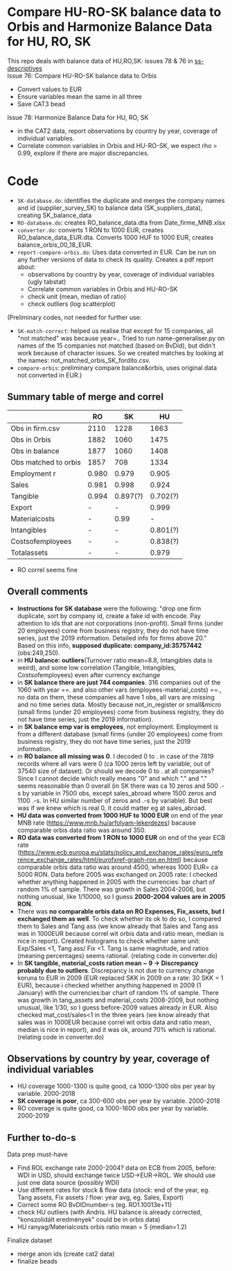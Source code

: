 # Compare HU-RO-SK balance data to Orbis and Harmonize Balance Data for HU, RO, SK
This repo deals with balance data of HU,RO,SK: issues 78 & 76 in [ss-descriptives](https://github.com/ceumicrodata/ss-descriptives/issues)<br/>
Issue 76: Compare HU-RO-SK balance data to Orbis<br/>
- Convert values to EUR
- Ensure variables mean the same in all three
- Save CAT3 bead

Issue 78: Harmonize Balance Data for HU, RO, SK<br/>
- in the CAT2 data, report observations by country by year, coverage of individual variables.
- Correlate common variables in Orbis and HU-RO-SK, we expect rho > 0.99, explore if there are major discrepancies.

# Code
- `SK-database.do`: identifies the duplicate and merges the company names and id (supplier_survey_SK) to balance data (SK_suppliers_data), creating SK_balance_data
- `RO-database.do`: creates RO_balance_data.dta from Date_firme_MNB.xlsx
- `converter.do`: converts 1 RON to 1000 EUR, creates RO_balance_data_EUR.dta. Converts 1000 HUF to 1000 EUR, creates balance_orbis_00_18_EUR.
- `report-compare-orbis.do`: Uses data converted in EUR. Can be run on any further versions of data to check its quality. Creates a pdf report about:
  - observations by country by year, coverage of individual variables (ugly tabstat)
  - Correlate common variables in Orbis and HU-RO-SK
  - check unit (mean, median of ratio)
  - check outliers (log scatterplot)

(Preliminary codes, not needed for further use:
- `SK-match-correct`: helped us realise that except for 15 companies, all "not matched" was because year=.. Tried to run name-generaliser.py on names of the 15 companies not matched (based on BvDid), but didn't work because of character issues. So we created matches by looking at the names: not_matched_orbis_SK_fordito.csv.
- `compare-orbis`: preliminary compare balance&orbis, uses original data not converted in EUR.)

## Summary table of merge and correl

|  | RO | SK | HU |
| -- | -- | -- | -- |
|Obs in firm.csv | 2110 |  1228 | 1663 |
|Obs in Orbis | 1882 | 1060 | 1475 |
|Obs in balance | 1877  | 1060 | 1408 |
|Obs matched to orbis | 1857 |  708 | 1334 |
|Employment r | 0.980 | 0.979 | 0.905 |
|Sales | 0.981 | 0.998 | 0.924 |
|Tangible | 0.994 | 0.897(?) | 0.702(?) |
|Export | - | - | 0.999 |
|Materialcosts | - | 0.99 | - |
|Intangibles | - | - | 0.801(?) |
|Costsofemployees | - | - | 0.838(?) |
|Totalassets | - | - | 0.979 |

- RO correl seems fine

## Overall comments
- **Instructions for SK database** were the following: "drop one firm duplicate, sort by company id, create a fake id with encode. Pay attention to ids that are not corporations (non-profit). Small firms (under 20 employees) come from business registry, they do not have time series, just the 2019 information. Detailed info for firms above 20." Based on this info, **supposed duplicate: company_id:35757442** (obs:249,250).
- in **HU balance: outliers**(Turnover ratio mean=8.8, Intangibles data is weird), and some low correlation (Tangible, Intangibles, Costsofemployees) even after currency exchange
- in **SK balance there are just 744 companies**. 316 companies out of the 1060 with year ==. and also other vars (employees-material_costs) ==., no data on them, these companies all have 1 obs, all vars are missing and no time series data. Mostly because not_in_register or small&micro (small firms (under 20 employees) come from business registry, they do not have time series, just the 2019 information).
- in **SK balance emp var is employees**, not employment. Employment is from a different database (small firms (under 20 employees) come from business registry, they do not have time series, just the 2019 information.
- in **RO balance all missing was 0**. I decoded 0 to . in case of the 7819 records where all vars were 0 (ca 1000 zeros left by variable, out of 37540 size of dataset). Or should we decode 0 to . at all companies? Since I cannot decide which really means "0" and which "." and "." seems reasonable than 0 overall (in SK there was ca 10 zeros and 500 .-s by variable in 7500 obs, except sales_abroad where 1500 zeros and 1100 .-s. In HU similar number of zeros and .-s by variable). But best was if we knew which is real 0, it could matter eg at sales_abroad.
- **HU data was converted from 1000 HUF to 1000 EUR** on end of the year MNB rate (https://www.mnb.hu/arfolyam-lekerdezes) bacause comparable orbis data ratio was around 350.
- **RO data was converted from 1 RON to 1000 EUR** on end of the year ECB rate (https://www.ecb.europa.eu/stats/policy_and_exchange_rates/euro_reference_exchange_rates/html/eurofxref-graph-ron.en.html) because comparable orbis data ratio was around 4500, whereas 1000 EUR= ca 5000 RON. Data before 2005 was exchanged on 2005 rate: I checked whether anything happened in 2005 with the currencies: bar chart of random 1% of sample. There was growth in Sales 2004-2006, but nothing unusual, like 1/10000, so I guess **2000-2004 values are in 2005 RON**.
- There was **no comparable orbis data on RO Expenses, Fix_assets, but I exchanged them as well**. To check whether its ok to do so, I compared them to Sales and Tang ass (we know already that Sales and Tang ass was in 1000EUR because correl wit orbis data and ratio mean, median is nice in report). Created histograms to check whether same unit: Exp/Sales <1, Tang ass/ Fix <1. Tang is same magnitude, and ratios (meaning percentages) seems rational. (relating code in converter.do)
- In **SK tangible, material_costs ration mean ~ 9 -> Discrepancy probably due to outliers**. Discrepancy is not due to currency change koruna to EUR in 2009 (EUR replaced SKK in 2009 on a rate: 30 SKK = 1 EUR), because i checked whether anything happened in 2009 (1 January) with the currencies:bar chart of random 1% of sample. There was growth in tang_assets and material_costs 2008-2009, but nothing unusual, like 1/30, so I guess before-2009 values already in EUR. Also checked mat_cost/sales<1 in the three years (we know already that sales was in 1000EUR because correl wit orbis data and ratio mean, median is nice in report), and it was ok, around 70% which is rational. (relating code in converter.do)

## Observations by country by year, coverage of individual variables
- HU coverage 1000-1300 is quite good, ca 1000-1300 obs per year by variable. 2000-2018
- **SK coverage is poor**, ca 300-600 obs per year by variable. 2000-2018
- RO coverage is quite good, ca 1000-1600 obs per year by variable. 2000-2019

## Further to-do-s
Data prep must-have<br />
- Find ROL exchange rate 2000-2004? data on ECB from 2005, before: WDI in USD, should exchange twice USD->EUR->ROL. We should use just one data source (possibly WDI)<br />
- Use different rates for stock & flow data (stock: end of the year, eg. Tang assets, Fix assets / flow: year avg, eg. Sales, Export)<br />
- Correct some RO BvDIDnumber-s (eg. RO1.10013e+11)<br />
- check HU outliers (with Andris. HU balance is already corrected, "konszolidált eredmények" could be in orbis data)<br/>
- HU ranyag/Materialcosts orbis ratio mean = 5 (median=1.2)

Finalize dataset<br />
- merge anon ids (create cat2 data)<br />
- finalize beads
